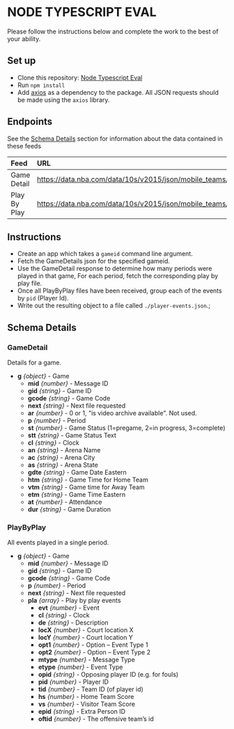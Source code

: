 # NODE TYPESCRIPT EVAL

Please follow the instructions below and complete the work to the best of your ability.

## Set up

- Clone this repository: [Node Typescript Eval](https://github.com/jgraup/node-ts-eval)
- Run `npm install`
- Add [axios](https://www.npmjs.com/package/axios) as a dependency to the package. All JSON requests should be made using the `axios` library.

## Endpoints

See the [Schema Details](#SchemaDetails) section for information about the data contained in these feeds

| Feed         | URL                                                                                                       | Schema                |
| :----------- | :-------------------------------------------------------------------------------------------------------- | :-------------------- |
| Game Detail  | https://data.nba.com/data/10s/v2015/json/mobile_teams/nba/2020/scores/gamedetail/[GAMEID]_gamedetail.json | [Schema](#GameDetail) |
| Play By Play | https://data.nba.com/data/10s/v2015/json/mobile_teams/nba/2020/scores/pbp/[GAMEID]_[PERIOD]_pbp.json      | [Schema](#PlayByPlay) |

## Instructions

- Create an app which takes a `gameid` command line argument.
- Fetch the GameDetails json for the specified gameid.
- Use the GameDetail response to determine how many periods were played in that game, For each period, fetch the corresponding play by play file.
- Once all PlayByPlay files have been received, group each of the events by `pid` (Player Id).
- Write out the resulting object to a file called `./player-events.json`.;

## Schema Details

### GameDetail

Details for a game.

- **g** _{object}_ - Game
  - **mid** _{number}_ - Message ID
  - **gid** _{string}_ - Game ID
  - **gcode** _{string}_ - Game Code
  - **next** _{string}_ - Next file requested
  - **ar** _{number}_ - 0 or 1, "is video archive available". Not used.
  - **p** _{number}_ - Period
  - **st** _{number}_ - Game Status (1=pregame, 2=in progress, 3=complete)
  - **stt** _{string}_ - Game Status Text
  - **cl** _{string}_ - Clock
  - **an** _{string}_ - Arena Name
  - **ac** _{string}_ - Arena City
  - **as** _{string}_ - Arena State
  - **gdte** _{string}_ - Game Date Eastern
  - **htm** _{string}_ - Game Time for Home Team
  - **vtm** _{string}_ - Game time for Away Team
  - **etm** _{string}_ - Game Time Eastern
  - **at** _{number}_ - Attendance
  - **dur** _{string}_ - Game Duration

### PlayByPlay

All events played in a single period.

- **g** _{object}_ - Game
  - **mid** _{number}_ - Message ID
  - **gid** _{string}_ - Game ID
  - **gcode** _{string}_ - Game Code
  - **p** _{number}_ - Period
  - **next** _{string}_ - Next file requested
  - **pla** _{array}_ - Play by play events
    - **evt** _{number}_ - Event
    - **cl** _{string}_ - Clock
    - **de** _{string}_ - Description
    - **locX** _{number}_ - Court location X
    - **locY** _{number}_ - Court location Y
    - **opt1** _{number}_ - Option – Event Type 1
    - **opt2** _{number}_ - Option – Event Type 2
    - **mtype** _{number}_ - Message Type
    - **etype** _{number}_ - Event Type
    - **opid** _{string}_ - Opposing player ID (e.g. for fouls)
    - **pid** _{number}_ - Player ID
    - **tid** _{number}_ - Team ID (of player id)
    - **hs** _{number}_ - Home Team Score
    - **vs** _{number}_ - Visitor Team Score
    - **epid** _{string}_ - Extra Person ID
    - **oftid** _{number}_ - The offensive team’s id
